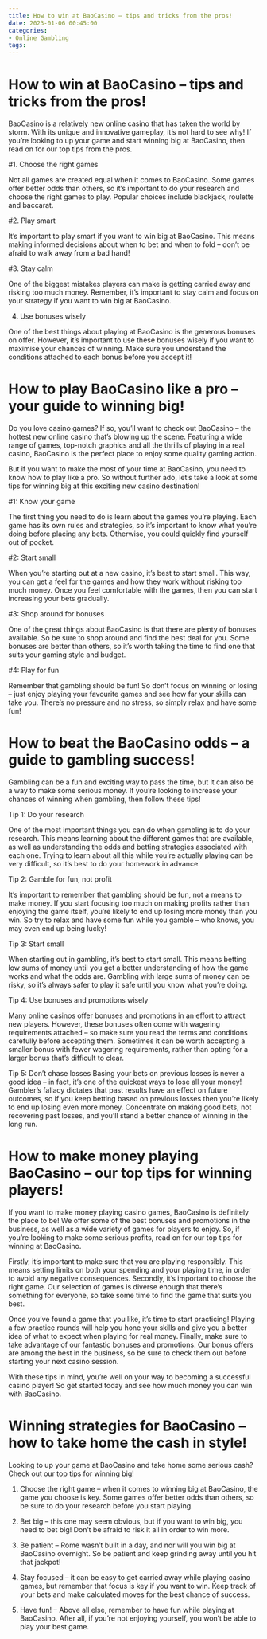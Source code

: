 ```yaml
---
title: How to win at BaoCasino – tips and tricks from the pros!
date: 2023-01-06 00:45:00
categories:
- Online Gambling
tags:
---
```



#  How to win at BaoCasino – tips and tricks from the pros!

BaoCasino is a relatively new online casino that has taken the world by storm. With its unique and innovative gameplay, it’s not hard to see why! If you’re looking to up your game and start winning big at BaoCasino, then read on for our top tips from the pros.

#1. Choose the right games

Not all games are created equal when it comes to BaoCasino. Some games offer better odds than others, so it’s important to do your research and choose the right games to play. Popular choices include blackjack, roulette and baccarat.

#2. Play smart

It’s important to play smart if you want to win big at BaoCasino. This means making informed decisions about when to bet and when to fold – don’t be afraid to walk away from a bad hand!

#3. Stay calm

One of the biggest mistakes players can make is getting carried away and risking too much money. Remember, it’s important to stay calm and focus on your strategy if you want to win big at BaoCasino.



4. Use bonuses wisely

One of the best things about playing at BaoCasino is the generous bonuses on offer. However, it’s important to use these bonuses wisely if you want to maximise your chances of winning. Make sure you understand the conditions attached to each bonus before you accept it!

#  How to play BaoCasino like a pro – your guide to winning big!

Do you love casino games? If so, you’ll want to check out BaoCasino – the hottest new online casino that’s blowing up the scene. Featuring a wide range of games, top-notch graphics and all the thrills of playing in a real casino, BaoCasino is the perfect place to enjoy some quality gaming action.

But if you want to make the most of your time at BaoCasino, you need to know how to play like a pro. So without further ado, let’s take a look at some tips for winning big at this exciting new casino destination!

#1: Know your game

The first thing you need to do is learn about the games you’re playing. Each game has its own rules and strategies, so it’s important to know what you’re doing before placing any bets. Otherwise, you could quickly find yourself out of pocket.

#2: Start small

When you’re starting out at a new casino, it’s best to start small. This way, you can get a feel for the games and how they work without risking too much money. Once you feel comfortable with the games, then you can start increasing your bets gradually.

#3: Shop around for bonuses

One of the great things about BaoCasino is that there are plenty of bonuses available. So be sure to shop around and find the best deal for you. Some bonuses are better than others, so it’s worth taking the time to find one that suits your gaming style and budget.

#4: Play for fun

Remember that gambling should be fun! So don’t focus on winning or losing – just enjoy playing your favourite games and see how far your skills can take you. There’s no pressure and no stress, so simply relax and have some fun!

#  How to beat the BaoCasino odds – a guide to gambling success!

Gambling can be a fun and exciting way to pass the time, but it can also be a way to make some serious money. If you’re looking to increase your chances of winning when gambling, then follow these tips!

Tip 1: Do your research

One of the most important things you can do when gambling is to do your research. This means learning about the different games that are available, as well as understanding the odds and betting strategies associated with each one. Trying to learn about all this while you’re actually playing can be very difficult, so it’s best to do your homework in advance.

Tip 2: Gamble for fun, not profit

It’s important to remember that gambling should be fun, not a means to make money. If you start focusing too much on making profits rather than enjoying the game itself, you’re likely to end up losing more money than you win. So try to relax and have some fun while you gamble – who knows, you may even end up being lucky!

Tip 3: Start small

When starting out in gambling, it’s best to start small. This means betting low sums of money until you get a better understanding of how the game works and what the odds are. Gambling with large sums of money can be risky, so it’s always safer to play it safe until you know what you’re doing.

Tip 4: Use bonuses and promotions wisely

Many online casinos offer bonuses and promotions in an effort to attract new players. However, these bonuses often come with wagering requirements attached – so make sure you read the terms and conditions carefully before accepting them. Sometimes it can be worth accepting a smaller bonus with fewer wagering requirements, rather than opting for a larger bonus that’s difficult to clear.

Tip 5: Don’t chase losses
Basing your bets on previous losses is never a good idea – in fact, it’s one of the quickest ways to lose all your money! Gambler’s fallacy dictates that past results have an effect on future outcomes, so if you keep betting based on previous losses then you’re likely to end up losing even more money. Concentrate on making good bets, not recovering past losses, and you’ll stand a better chance of winning in the long run.

#  How to make money playing BaoCasino – our top tips for winning players!

If you want to make money playing casino games, BaoCasino is definitely the place to be! We offer some of the best bonuses and promotions in the business, as well as a wide variety of games for players to enjoy. So, if you’re looking to make some serious profits, read on for our top tips for winning at BaoCasino.

Firstly, it’s important to make sure that you are playing responsibly. This means setting limits on both your spending and your playing time, in order to avoid any negative consequences. Secondly, it’s important to choose the right game. Our selection of games is diverse enough that there’s something for everyone, so take some time to find the game that suits you best.

Once you’ve found a game that you like, it’s time to start practicing! Playing a few practice rounds will help you hone your skills and give you a better idea of what to expect when playing for real money. Finally, make sure to take advantage of our fantastic bonuses and promotions. Our bonus offers are among the best in the business, so be sure to check them out before starting your next casino session.

With these tips in mind, you’re well on your way to becoming a successful casino player! So get started today and see how much money you can win with BaoCasino.

#  Winning strategies for BaoCasino – how to take home the cash in style!

Looking to up your game at BaoCasino and take home some serious cash? Check out our top tips for winning big!

1) Choose the right game – when it comes to winning big at BaoCasino, the game you choose is key. Some games offer better odds than others, so be sure to do your research before you start playing.

2) Bet big – this one may seem obvious, but if you want to win big, you need to bet big! Don’t be afraid to risk it all in order to win more.

3) Be patient – Rome wasn’t built in a day, and nor will you win big at BaoCasino overnight. So be patient and keep grinding away until you hit that jackpot!

4) Stay focused – it can be easy to get carried away while playing casino games, but remember that focus is key if you want to win. Keep track of your bets and make calculated moves for the best chance of success.

5) Have fun! – Above all else, remember to have fun while playing at BaoCasino. After all, if you’re not enjoying yourself, you won’t be able to play your best game.